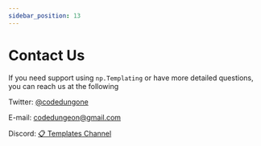 ```yaml
---
sidebar_position: 13
---
```


# Contact Us
If you need support using `np.Templating` or have more detailed questions, you can reach us at the following

Twitter: [@codedungone](https://twitter.com/codedungeon)

E-mail: [codedungeon@gmail.com](mailto://codedungeon@gmail.com)

Discord: [📋 Templates Channel](https://discord.com/channels/763107030223290449/963950027946999828)
